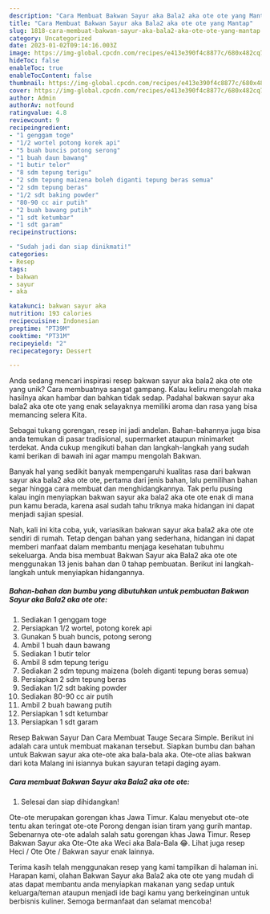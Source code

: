 ```yaml
---
description: "Cara Membuat Bakwan Sayur aka Bala2 aka ote ote yang Mantap"
title: "Cara Membuat Bakwan Sayur aka Bala2 aka ote ote yang Mantap"
slug: 1818-cara-membuat-bakwan-sayur-aka-bala2-aka-ote-ote-yang-mantap
category: Uncategorized
date: 2023-01-02T09:14:16.003Z
image: https://img-global.cpcdn.com/recipes/e413e390f4c8877c/680x482cq70/bakwan-sayur-aka-bala2-aka-ote-ote-foto-resep-utama.jpg
hideToc: false
enableToc: true
enableTocContent: false
thumbnail: https://img-global.cpcdn.com/recipes/e413e390f4c8877c/680x482cq70/bakwan-sayur-aka-bala2-aka-ote-ote-foto-resep-utama.jpg
cover: https://img-global.cpcdn.com/recipes/e413e390f4c8877c/680x482cq70/bakwan-sayur-aka-bala2-aka-ote-ote-foto-resep-utama.jpg
author: Admin
authorAv: notfound
ratingvalue: 4.8
reviewcount: 9
recipeingredient:
- "1 genggam toge"
- "1/2 wortel potong korek api"
- "5 buah buncis potong serong"
- "1 buah daun bawang"
- "1 butir telor"
- "8 sdm tepung terigu"
- "2 sdm tepung maizena boleh diganti tepung beras semua"
- "2 sdm tepung beras"
- "1/2 sdt baking powder"
- "80-90 cc air putih"
- "2 buah bawang putih"
- "1 sdt ketumbar"
- "1 sdt garam"
recipeinstructions:

- "Sudah jadi dan siap dinikmati!"
categories:
- Resep
tags:
- bakwan
- sayur
- aka

katakunci: bakwan sayur aka 
nutrition: 193 calories
recipecuisine: Indonesian
preptime: "PT39M"
cooktime: "PT31M"
recipeyield: "2"
recipecategory: Dessert

---
```





Anda sedang mencari inspirasi resep bakwan sayur aka bala2 aka ote ote yang unik? Cara membuatnya sangat gampang. Kalau keliru mengolah maka hasilnya akan hambar dan bahkan tidak sedap. Padahal bakwan sayur aka bala2 aka ote ote yang enak selayaknya memiliki aroma dan rasa yang bisa memancing selera Kita.





Sebagai tukang gorengan, resep ini jadi andelan. Bahan-bahannya juga bisa anda temukan di pasar tradisional, supermarket ataupun minimarket terdekat. Anda cukup mengikuti bahan dan langkah-langkah yang sudah kami berikan di bawah ini agar mampu mengolah Bakwan.

Banyak hal yang sedikit banyak mempengaruhi kualitas rasa dari bakwan sayur aka bala2 aka ote ote, pertama dari jenis bahan, lalu pemilihan bahan segar hingga cara membuat dan menghidangkannya. Tak perlu pusing kalau ingin menyiapkan bakwan sayur aka bala2 aka ote ote enak di mana pun kamu berada, karena asal sudah tahu triknya maka hidangan ini dapat menjadi sajian spesial.






Nah, kali ini kita coba, yuk, variasikan bakwan sayur aka bala2 aka ote ote sendiri di rumah. Tetap dengan bahan yang sederhana, hidangan ini dapat memberi manfaat dalam membantu menjaga kesehatan tubuhmu sekeluarga. Anda bisa membuat Bakwan Sayur aka Bala2 aka ote ote menggunakan 13 jenis bahan dan 0 tahap pembuatan. Berikut ini langkah-langkah untuk menyiapkan hidangannya.

<!--inarticleads1-->

##### Bahan-bahan dan bumbu yang dibutuhkan untuk pembuatan Bakwan Sayur aka Bala2 aka ote ote:

1. Sediakan 1 genggam toge
1. Persiapkan 1/2 wortel, potong korek api
1. Gunakan 5 buah buncis, potong serong
1. Ambil 1 buah daun bawang
1. Sediakan 1 butir telor
1. Ambil 8 sdm tepung terigu
1. Sediakan 2 sdm tepung maizena (boleh diganti tepung beras semua)
1. Persiapkan 2 sdm tepung beras
1. Sediakan 1/2 sdt baking powder
1. Sediakan 80-90 cc air putih
1. Ambil 2 buah bawang putih
1. Persiapkan 1 sdt ketumbar
1. Persiapkan 1 sdt garam


Resep Bakwan Sayur Dan Cara Membuat Tauge Secara Simple. Berikut ini adalah cara untuk membuat makanan tersebut. Siapkan bumbu dan bahan untuk Bakwan sayur aka ote-ote aka bala-bala aka. Ote-ote alias bakwan dari kota Malang ini isiannya bukan sayuran tetapi daging ayam. 

<!--inarticleads2-->

##### Cara membuat Bakwan Sayur aka Bala2 aka ote ote:


1. Selesai dan siap dihidangkan!

Ote-ote merupakan gorengan khas Jawa Timur. Kalau menyebut ote-ote tentu akan teringat ote-ote Porong dengan isian tiram yang gurih mantap. Sebenarnya ote-ote adalah salah satu gorengan khas Jawa Timur. Resep Bakwan Sayur aka Ote-Ote aka Weci aka Bala-Bala 😂. Lihat juga resep Heci / Ote Ote / Bakwan sayur enak lainnya. 

Terima kasih telah menggunakan resep yang kami tampilkan di halaman ini. Harapan kami, olahan Bakwan Sayur aka Bala2 aka ote ote yang mudah di atas dapat membantu anda menyiapkan makanan yang sedap untuk keluarga/teman ataupun menjadi ide bagi kamu yang berkeinginan untuk berbisnis kuliner. Semoga bermanfaat dan selamat mencoba!
